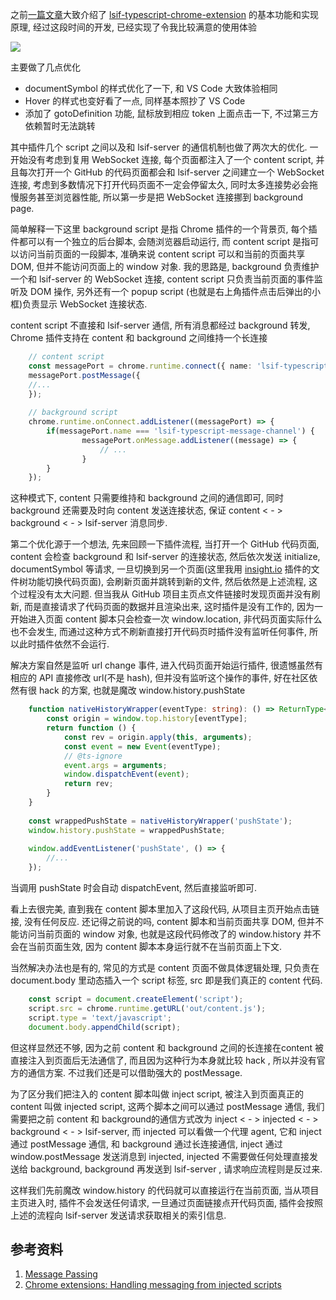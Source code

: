 之前[一篇文章](https://zhuanlan.zhihu.com/p/73837942)大致介绍了 [lsif-typescript-chrome-extension](https://github.com/Aaaaash/lsif-typescript-chrome-extension) 的基本功能和实现原理, 经过这段时间的开发, 已经实现了令我比较满意的使用体验

![](https://raw.githubusercontent.com/Aaaaash/lsif-typescript-chrome-extension/master/snapshot/hover-navigate-jump.gif)

主要做了几点优化

- documentSymbol 的样式优化了一下, 和 VS Code 大致体验相同
- Hover 的样式也变好看了一点, 同样基本照抄了 VS Code
- 添加了 gotoDefinition 功能, 鼠标放到相应 token 上面点击一下, 不过第三方依赖暂时无法跳转

其中插件几个 script 之间以及和 lsif-server 的通信机制也做了两次大的优化. 一开始没有考虑到复用 WebSocket 连接, 每个页面都注入了一个 content script, 并且每次打开一个 GitHub 的代码页面都会和 lsif-server 之间建立一个 WebSocket 连接, 考虑到多数情况下打开代码页面不一定会停留太久, 同时太多连接势必会拖慢服务甚至浏览器性能, 所以第一步是把 WebSocket 连接挪到 background page. 

简单解释一下这里 background script 是指 Chrome 插件的一个背景页, 每个插件都可以有一个独立的后台脚本, 会随浏览器启动运行, 而 content script 是指可以访问当前页面的一段脚本, 准确来说 content script 可以和当前的页面共享 DOM, 但并不能访问页面上的 window 对象. 我的思路是, background 负责维护一个和 lsif-server 的 WebSocket 连接, content script 只负责当前页面的事件监听及 DOM 操作, 另外还有一个 popup script (也就是右上角插件点击后弹出的小框)负责显示 WebSocket 连接状态.

content script 不直接和 lsif-server 通信, 所有消息都经过 background 转发, Chrome 插件支持在 content 和 background 之间维持一个长连接
```ts
    // content script
    const messagePort = chrome.runtime.connect({ name: 'lsif-typescript-message-channel' });
    messagePort.postMessage({
    //...
    });
    
    // background script
    chrome.runtime.onConnect.addListener((messagePort) => {
    	if(messagePort.name === 'lsif-typescript-message-channel') {
    			messagePort.onMessage.addListener((message) => {
    				// ...
    			}
    	}
    });
```
这种模式下, content 只需要维持和 background 之间的通信即可, 同时 background 还需要及时向 content 发送连接状态, 保证 content < - > background < - > lsif-server 消息同步.

第二个优化源于一个想法, 先来回顾一下插件流程, 当打开一个 GitHub 代码页面, content 会检查 background 和 lsif-server 的连接状态, 然后依次发送 initialize, documentSymbol 等请求, 一旦切换到另一个页面(这里我用 [insight.io](http://insigh.io/) 插件的文件树功能切换代码页面), 会刷新页面并跳转到新的文件, 然后依然是上述流程, 这个过程没有太大问题. 但当我从 GitHub 项目主页点文件链接时发现页面并没有刷新, 而是直接请求了代码页面的数据并且渲染出来, 这时插件是没有工作的, 因为一开始进入页面 content 脚本只会检查一次 window.location, 非代码页面实际什么也不会发生, 而通过这种方式不刷新直接打开代码页时插件没有监听任何事件, 所以此时插件依然不会运行.

解决方案自然是监听 url change 事件, 进入代码页面开始运行插件, 很遗憾虽然有相应的 API 直接修改 url(不是 hash), 但并没有监听这个操作的事件, 好在社区依然有很 hack 的方案, 也就是魔改 window.history.pushState
```ts
    function nativeHistoryWrapper(eventType: string): () => ReturnType<typeof history['pushState']> {
        const origin = window.top.history[eventType];
        return function () {
            const rev = origin.apply(this, arguments);
            const event = new Event(eventType);
            // @ts-ignore
            event.args = arguments;
            window.dispatchEvent(event);
            return rev;
        }
    }
    
    const wrappedPushState = nativeHistoryWrapper('pushState');
    window.history.pushState = wrappedPushState;
    
    window.addEventListener('pushState', () => {
    	//...
    });
```
当调用 pushState 时会自动 dispatchEvent, 然后直接监听即可.

看上去很完美, 直到我在 content 脚本里加入了这段代码, 从项目主页开始点击链接, 没有任何反应. 还记得之前说的吗, content 脚本和当前页面共享 DOM, 但并不能访问当前页面的 window 对象, 也就是这段代码修改了的 window.history 并不会在当前页面生效, 因为 content 脚本本身运行就不在当前页面上下文.

当然解决办法也是有的, 常见的方式是 content 页面不做具体逻辑处理, 只负责在 document.body 里动态插入一个 script 标签, src 即是我们真正的 content 代码.
```ts
    const script = document.createElement('script');
    script.src = chrome.runtime.getURL('out/content.js');
    script.type = 'text/javascript';
    document.body.appendChild(script);
```
但这样显然还不够, 因为之前 content 和 background 之间的长连接在content 被直接注入到页面后无法通信了, 而且因为这种行为本身就比较 hack , 所以并没有官方的通信方案. 不过我们还是可以借助强大的 postMessage.

为了区分我们把注入的 content 脚本叫做 inject script, 被注入到页面真正的 content 叫做 injected script, 这两个脚本之间可以通过 postMessage 通信, 我们需要把之前 content 和 background的通信方式改为 inject < - > injected < - > background < - > lsif-server, 而 injected 可以看做一个代理 agent, 它和 inject 通过 postMessage 通信, 和 background 通过长连接通信, inject 通过 window.postMessage 发送消息到 injected, injected 不需要做任何处理直接发送给 background, background 再发送到 lsif-server , 请求响应流程则是反过来.

这样我们先前魔改 window.history 的代码就可以直接运行在当前页面, 当从项目主页进入时, 插件不会发送任何请求, 一旦通过页面链接点开代码页面, 插件会按照上述的流程向 lsif-server 发送请求获取相关的索引信息.

## 参考资料

1. [Message Passing](https://developers.chrome.com/extensions/messaging)
2. [Chrome extensions: Handling messaging from injected scripts](https://thomasboyt.github.io/2014/10/06/chrome-message-workaround.html)